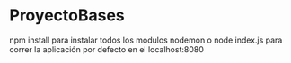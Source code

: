 # ProyectoBases

<p> 
    npm install para instalar todos los modulos
    nodemon o node index.js para correr la aplicación
    por defecto en el localhost:8080
<p>
